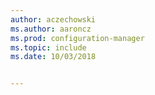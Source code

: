 ```yaml
---
author: aczechowski
ms.author: aaroncz
ms.prod: configuration-manager
ms.topic: include
ms.date: 10/03/2018


---
```


